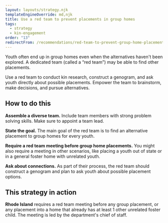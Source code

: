 ```yaml
---
layout: layouts/strategy.njk
templateEngineOverride: md,njk
title: Use a red team to prevent placements in group homes
tags:
  - strategy
  - kin-engagement
order: "13"
redirectFrom: /recommendations/red-team-to-prevent-group-home-placements/
---
```

Youth often end up in group homes even when the alternatives haven't been explored. A dedicated team (called a “red team”) may be able to find other placements.

Use a red team to conduct kin research, construct a genogram, and ask youth directly about possible placements. Empower the team to brainstorm, make decisions, and pursue alternatives.

## How to do this

**Assemble a diverse team.** Include team members with strong problem solving skills. Make sure to appoint a team lead.

**State the goal.** The main goal of the red team is to find an alternative placement to group homes for every youth.

**Require a red team meeting before group home placements.** You might also require a meeting in other scenarios, like placing a youth out of state or in a general foster home with unrelated youth.

**Ask about connections.** As part of their process, the red team should construct a genogram and plan to ask youth about possible placement options.

## This strategy in action

**Rhode Island** requires a red team meeting before any group placement, or any placement into a home that already has at least 1 other unrelated foster child. The meeting is led by the department's chief of staff.
